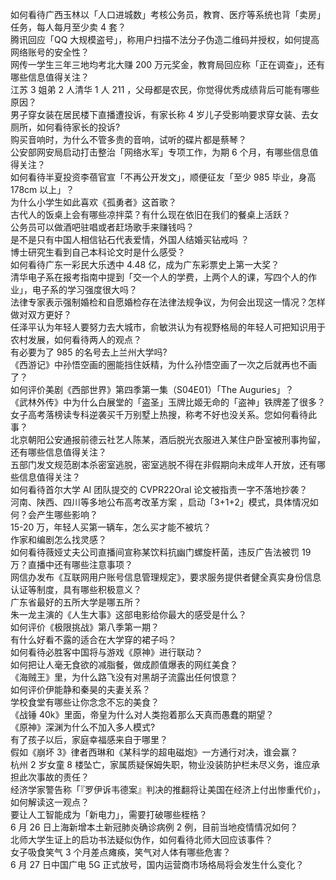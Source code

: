 如何看待广西玉林以「人口进城数」考核公务员，教育、医疗等系统也背「卖房」任务，每人每月至少卖 4 套？  
腾讯回应「QQ 大规模盗号」，称用户扫描不法分子伪造二维码并授权，如何提高网络账号的安全性？  
网传一学生三年三地均考北大赚 200 万元奖金，教育局回应称「正在调查」，还有哪些信息值得关注？  
江苏 3 姐弟 2 人清华 1 人 211 ，父母都是农民，你觉得优秀成绩背后可能有哪些原因？  
男子穿女装在居民楼下直播遭投诉，有家长称 4 岁儿子受影响要求穿女装、去女厕所，如何看待家长的投诉?  
购买音响时，为什么不管多贵的音响，试听的碟片都是蔡琴？  
公安部网安局启动打击整治「网络水军」专项工作，为期 6 个月，有哪些信息值得关注？  
如何看待半夏投资李蓓官宣「不再公开发文」，顺便征友「至少 985 毕业，身高 178cm 以上」？  
为什么小学生如此喜欢《孤勇者》这首歌？  
古代人的饭桌上会有哪些凉拌菜？有什么现在依旧在我们的餐桌上活跃？  
公务员可以做酒吧驻唱或者赶场歌手来赚钱吗？  
是不是只有中国人相信钻石代表爱情，外国人结婚买钻戒吗 ？  
博士研究生看到自己本科论文时是什么感受？  
如何看待广东一彩民大乐透中 4.48 亿，成为广东彩票史上第一大奖？  
清华电子系在报考指南中提到「交一个人的学费，上两个人的课，写四个人的作业」，电子系的学习强度很大吗？  
法律专家表示强制婚检和自愿婚检存在法律法规争议，为何会出现这一情况？怎样做对双方更好？  
任泽平认为年轻人要努力去大城市，俞敏洪认为有视野格局的年轻人可把知识用于农村发展，如何看待两人的观点？  
有必要为了 985 的名号去上兰州大学吗?  
《西游记》中孙悟空画的圈能挡住妖精，为什么孙悟空画了一次之后就再也不画了？  
如何评价美剧《西部世界》第四季第一集（S04E01）「The Auguries」？  
《武林外传》中为什么白展堂的「盗圣」玉牌比姬无命的「盗神」铁牌差了很多？  
女子高考落榜读专科逆袭买千万别墅上热搜，称考不好也没关系。您如何看待此事？  
北京朝阳公安通报前德云社艺人陈某，酒后脱光衣服进入某住户卧室被刑事拘留，还有哪些信息值得关注？  
五部门发文规范剧本杀密室逃脱，密室逃脱不得在非假期向未成年人开放，还有哪些信息值得关注？  
如何看待首尔大学 AI 团队提交的 CVPR22Oral 论文被指责一字不落地抄袭？  
河南、陕西、四川等多地公布高考改革方案 ，启动「3+1+2」模式，具体情况如何？会产生哪些影响？  
15-20 万，年轻人买第一辆车，怎么买才能不被坑？  
作家和编剧怎么找灵感？  
如何看待薇娅丈夫公司直播间宣称某饮料抗幽门螺旋杆菌，违反广告法被罚 19 万？直播中还有哪些注意事项？  
网信办发布《互联网用户账号信息管理规定》，要求服务提供者健全真实身份信息认证等制度，具有哪些积极意义？  
广东省最好的五所大学是哪五所？  
朱一龙主演的《人生大事》这部电影给你最大的感受是什么？  
如何评价《极限挑战》第八季第一期？  
有什么好看不露的适合在大学穿的裙子吗？  
如何看待必胜客中国将与游戏《原神》进行联动？  
如何把让人毫无食欲的减脂餐，做成颜值爆表的网红美食？  
《海贼王》里，为什么路飞没有对黑胡子流露出任何恨意？  
如何评价伊能静和秦昊的夫妻关系？  
学校食堂有哪些让你念念不忘的美食？  
《战锤 40k》里面，帝皇为什么对人类抱着那么天真而愚蠢的期望？  
《原神》深渊为什么不加入多人模式?  
有了孩子以后，家庭幸福感来自于哪里？  
假如《崩坏 3》律者西琳和《某科学的超电磁炮》一方通行对决，谁会赢？  
杭州 2 岁女童 8 楼坠亡，家属质疑保姆失职，物业没装防护栏未尽义务，谁应承担此次事故的责任？  
经济学家警告称「『罗伊诉韦德案』判决的推翻将让美国在经济上付出惨重代价」，如何解读这一观点？  
要让人工智能成为「新电力」，需要打破哪些桎梏？  
6 月 26 日上海新增本土新冠肺炎确诊病例 2 例，目前当地疫情情况如何？  
北师大学生证上的启功书法疑似伪作，如何看待北师大回应该事件？  
女子吸食笑气 3 个月差点瘫痪，笑气对人体有哪些危害？  
6 月 27 日中国广电 5G 正式放号，国内运营商市场格局将会发生什么变化？  
